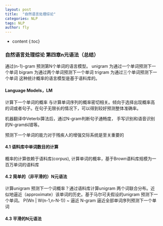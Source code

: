 ```yaml
---
layout: post
title:  "自然语言处理综论"
categories: NLP
tags: NLP  
author: fly
---
```


* content
{:toc}




### 自然语言处理综论  第四章n元语法（总结）
通过(n-1)-gram 预测第N个单词的语言模型。
unigram 为通过一个单词预测下一个单词
bigram  为通过两个单词预测下一个单词
trigram  为通过三个单词预测下一个单词
这种统计概率的语言模型是基于语料库的。

#### Language Models，LM
计算下一个单词的概率 与计算单词序列的概率密切相关。倾向于选择出现概率高的词或者句子。在句子无限长的情况下，可以得到较好预测整体准确率。

机器翻译中Veterbi算法后，通过N-gram判断句子通畅度， 手写识别和语音识别的N-gram纠错等。

预测下一个单词的能力对于残疾人的增强交际系统是至关重要的

#### 4.1 语料库中单词数目的计算

概率的计算依赖于语料库(corpus), 计算单词的概率，基于Brown语料库规模为一百万单词的语料库

#### 4.2 简单的（非平滑的）N元语法

计算unigram 预测下一个词概率？通过语料库计算unigram 两个词联合分布。近似地逼近（approximate）该单词的历史。基于马尔可夫假设的unigram 预测下一个单词。
P(Wn | W(n-1,n-N-1)) ~ 逼近 N-gram 逼近全部单词序列预测下一个单词

#### 4.3 平滑的N元语法

